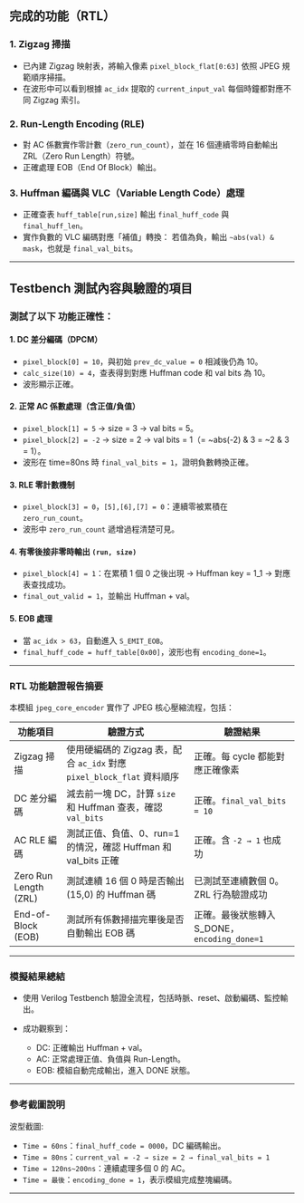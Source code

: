 

##  完成的功能（RTL）


### 1. **Zigzag 掃描**

* 已內建 Zigzag 映射表，將輸入像素 `pixel_block_flat[0:63]` 依照 JPEG 規範順序掃描。
* 在波形中可以看到根據 `ac_idx` 提取的 `current_input_val` 每個時鐘都對應不同 Zigzag 索引。

### 2. **Run-Length Encoding (RLE)**

* 對 AC 係數實作零計數（`zero_run_count`），並在 16 個連續零時自動輸出 ZRL（Zero Run Length）符號。
* 正確處理 EOB（End Of Block）輸出。

### 3. **Huffman 編碼與 VLC（Variable Length Code）處理**

* 正確查表 `huff_table[run,size]` 輸出 `final_huff_code` 與 `final_huff_len`。
* 實作負數的 VLC 編碼對應「補值」轉換：
  若值為負，輸出 `~abs(val) & mask`，也就是 `final_val_bits`。

---

##  Testbench 測試內容與驗證的項目

###  測試了以下 **功能正確性**：

#### 1. DC 差分編碼（DPCM）

* `pixel_block[0] = 10`，與初始 `prev_dc_value = 0` 相減後仍為 10。
* `calc_size(10) = 4`，查表得到對應 Huffman code 和 val bits 為 10。
*  波形顯示正確。

#### 2. 正常 AC 係數處理（含正值/負值）

* `pixel_block[1] = 5` → size = 3 → val bits = 5。
* `pixel_block[2] = -2` → size = 2 → val bits = 1（= \~abs(-2) & 3 = \~2 & 3 = 1）。
*  波形在 time=80ns 時 `final_val_bits = 1`，證明負數轉換正確。

#### 3. RLE 零計數機制

* `pixel_block[3] = 0`，`[5],[6],[7] = 0`：連續零被累積在 `zero_run_count`。
*  波形中 `zero_run_count` 遞增過程清楚可見。

#### 4. 有零後接非零時輸出 `(run, size)`

* `pixel_block[4] = 1`：在累積 1 個 0 之後出現 → Huffman key = 1\_1 → 對應表查找成功。
*  `final_out_valid = 1`，並輸出 Huffman + val。

#### 5. EOB 處理

* 當 `ac_idx > 63`，自動進入 `S_EMIT_EOB`。
*  `final_huff_code = huff_table[0x00]`，波形也有 `encoding_done=1`。


---

###  RTL 功能驗證報告摘要

本模組 `jpeg_core_encoder` 實作了 JPEG 核心壓縮流程，包括：

| 功能項目                  | 驗證方式                                                   | 驗證結果                               |
| --------------------- | ------------------------------------------------------ | ----------------------------------- |
| Zigzag 掃描             | 使用硬編碼的 Zigzag 表，配合 `ac_idx` 對應 `pixel_block_flat` 資料順序 | 正確。每 cycle 都能對應正確像素                 |
| DC 差分編碼               | 減去前一塊 DC，計算 `size` 和 Huffman 查表，確認 `val_bits`          | 正確。`final_val_bits = 10`            |
| AC RLE 編碼             | 測試正值、負值、0、run=1 的情況，確認 Huffman 和 val\_bits 正確          | 正確。含 `-2 → 1` 也成功                   |
| Zero Run Length (ZRL) | 測試連續 16 個 0 時是否輸出 (15,0) 的 Huffman 碼                   | 已測試至連續數個 0。ZRL 行為驗證成功               |
| End-of-Block (EOB)    | 測試所有係數掃描完畢後是否自動輸出 EOB 碼                                | 正確。最後狀態轉入 S\_DONE，`encoding_done=1` |

---

###  模擬結果總結

* 使用 Verilog Testbench 驗證全流程，包括時脈、reset、啟動編碼、監控輸出。
* 成功觀察到：

  * DC: 正確輸出 Huffman + val。
  * AC: 正常處理正值、負值與 Run-Length。
  * EOB: 模組自動完成輸出，進入 DONE 狀態。

---

###  參考截圖說明

波型截圖:


* `Time = 60ns`：`final_huff_code = 0000`，DC 編碼輸出。
* `Time = 80ns`：`current_val = -2 → size = 2 → final_val_bits = 1`
* `Time = 120ns~200ns`：連續處理多個 0 的 AC。
* `Time = 最後`：`encoding_done = 1`，表示模組完成整塊編碼。

---

